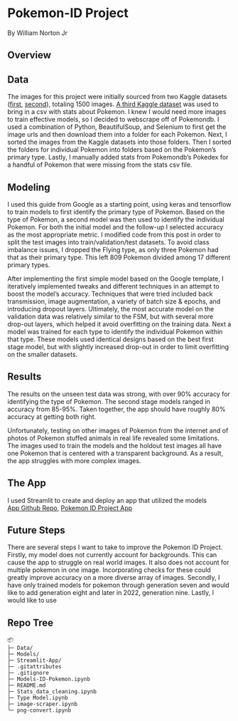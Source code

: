 # Pokemon-ID Project
By William Norton Jr

## Overview


## Data

The images for this project were initially sourced from two Kaggle datasets ([first](https://www.kaggle.com/datasets/vishalsubbiah/pokemon-images-and-types?select=images), [second](https://www.kaggle.com/datasets/kvpratama/pokemon-images-dataset)), totaling 1500 images.  [A third Kaggle dataset](https://www.kaggle.com/datasets/rounakbanik/pokemon?resource=download) was used to bring in a csv with stats about Pokemon.  I knew I would need more images to train effective models, so I decided to webscrape off of Pokemondb.  I used a combination of Python, BeautifulSoup, and Selenium to first get the image urls and then download them into a folder for each Pokemon.  Next, I sorted the images from the Kaggle datasets into those folders.  Then I sorted the folders for individual Pokemon into folders based on the Pokemon’s primary type. Lastly, I manually added stats from Pokemondb’s Pokedex for a handful of Pokemon that were missing from the stats csv file.

## Modeling

I used this guide from Google as a starting point, using keras and tensorflow to train models to first identify the primary type of Pokemon.  Based on the type of Pokemon, a second model was then used to identify the individual Pokemon.  For both the initial model and the follow-up I selected accuracy as the most appropriate metric.  I modified code from this post in order to split the test images into train/validation/test datasets.  To avoid class imbalance issues, I dropped the Flying type, as only three Pokemon had that as their primary type.  This left 809 Pokemon divided among 17 different primary types.

After implementing the first simple model based on the Google template, I iteratively implemented tweaks and different techniques in an attempt to boost the model’s accuracy.  Techniques that were tried included back transmission, image augmentation, a variety of batch size & epochs, and introducing dropout layers.  Ultimately, the most accurate model on the validation data was relatively similar to the FSM, but with several more drop-out layers, which helped it avoid overfitting on the training data.  Next a model was trained for each type to identify the individual Pokemon within that type.  These models used identical designs based on the best first stage model, but with slightly increased drop-out in order to limit overfitting on the smaller datasets.

## Results

The results on the unseen test data was strong, with over 90% accuracy for identifying the type of Pokemon.  The second stage models ranged in accuracy from 85-95%.  Taken together, the app should have roughly 80% accuracy at getting both right.  

Unfortunately, testing on other images of Pokemon from the internet and of photos of Pokemon stuffed animals in real life revealed some limitations.  The images used to train the models and the holdout test images all have one Pokemon that is centered with a transparent background.   As a result, the app struggles with more complex images.

## The App

I used Streamlit to create and deploy an app that utilized the models <br>
[App Github Repo](https://github.com/Noptov/Pokemon-App), [Pokemon ID Project App](https://share.streamlit.io/noptov/pokemon-app/main/pokeid-app.py)

## Future Steps

There are several steps I want to take to improve the Pokemon ID Project.  Firstly, my model does not currently account for backgrounds.  This can cause the app to struggle on real world images.  It also does not account for multiple pokemon in one image.  Incorporating checks for these could greatly improve accuracy on a more diverse array of images.  Secondly, I have only trained models for pokemon through generation seven and would like to add generation eight and later in 2022, generation nine.  Lastly,  I would like to use 

## Repo Tree

```
📦 
├─ Data/
├─ Models/
├─ Streamlit-App/
├─ .gitattributes
├─ .gitignore
├─ Models-ID-Pokemon.ipynb
├─ README.md
├─ Stats_data_cleaning.ipynb
├─ Type Model.ipynb
├─ image-scraper.ipynb
└─ png-convert.ipynb
```